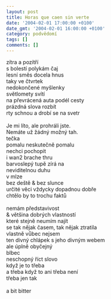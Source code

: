 ```yaml
---
layout: post
title: Horas que caen sin verte
date: '2004-02-01 17:00:00 +0100'
date_gmt: '2004-02-01 16:00:00 +0100'
category: podvědomí
tags: []
comments: []
---
```

<p>zítra a pozítří
<br>s bolestí polykám čaj
<br>lesní směs docela hnus
<br>taky ve čtvrtek
<br>nedokončené myšlenky
<br>světlomety svítí
<br>na převrácená auta podél cesty
<br>prázdná slova rozbít
<br>rty schnou a drobí se na svetr
<br><br>Je mi líto, ale prohráli jste.
<br>Nemáte už žádný možný tah.
<br>tečka
<br>pomalu neskutečně pomalu
<br>nechci pochopit
<br>i wan2 brache thru
<br>barvoslepý tupě zírá na
<br>neviditelnou duhu
<br>v mlze
<br>bez deště &amp; bez slunce
<br>určité věci vždycky dopadnou dobře
<br>chtělo by to trochu faktů
<br><br>nemám představivost
<br>&amp; většina dobrých vlastností
<br>které stejně neumím najít
<br>se tak nějak časem, tak nějak ztratila
<br>vlastně vůbec nejsem
<br>ten divný chlápek s jeho divným webem
<br>ale úplně obyčejný
<br>blbec
<br>neschopný říct slovo
<br>když je to třeba
<br>a třeba když to ani třeba není
<br>třeba jen tak
<br><br>a bit bitter</p>
